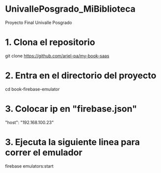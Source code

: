# UnivallePosgrado_MiBiblioteca
Proyecto Final Univalle Posgrado 

# 1. Clona el repositorio
git clone https://github.com/ariel-pa/my-book-saas

# 2. Entra en el directorio del proyecto
cd book-firebase-emulator

# 3. Colocar ip en "firebase.json" 
"host": "192.168.100.23"

# 3. Ejecuta la siguiente linea para correr el emulador
firebase emulators:start
